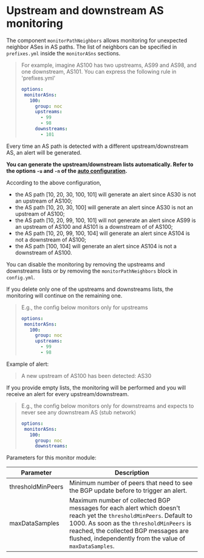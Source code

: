 # Upstream and downstream AS monitoring

The component `monitorPathNeighbors` allows monitoring for unexpected neighbor ASes in AS paths. The list of neighbors can be specified in `prefixes.yml` inside the `monitorASns` sections.

> For example, imagine AS100 has two upstreams, AS99 and AS98, and one downstream, AS101. You can express the following rule in 'prefixes.yml'
> 
> ```yaml
> options:
>  monitorASns:
>    100:
>      group: noc
>      upstreams:
>        - 99
>        - 98
>      downstreams:
>        - 101
> ```

Every time an AS path is detected with a different upstream/downstream AS, an alert will be generated.

**You can generate the upstream/downstream lists automatically. Refer to the options `-u` and `-n` of the [auto configuration](prefixes.md#generate).**

According to the above configuration, 
* the AS path [10, 20, 30, 100, 101] will generate an alert since AS30 is not an upstream of AS100;
* the AS path [10, 20, 30, 100] will generate an alert since AS30 is not an upstream of AS100;
* the AS path [10, 20, 99, 100, 101] will not generate an alert since AS99 is an upstream of AS100 and AS101 is a downstream of of AS100;
* the AS path [10, 20, 99, 100, 104] will generate an alert since AS104 is not a downstream of AS100;
* the AS path [100, 104] will generate an alert since AS104 is not a downstream of AS100.

You can disable the monitoring by removing the upstreams and downstreams lists or by removing the `monitorPathNeighbors` block in `config.yml`.

If you delete only one of the upstreams and downstreams lists, the monitoring will continue on the remaining one.

> E.g., the config below monitors only for upstreams
>
> ```yaml
> options:
>  monitorASns:
>    100:
>      group: noc
>      upstreams:
>        - 99
>        - 98
> ```

Example of alert:
> A new upstream of AS100 has been detected: AS30


If you provide empty lists, the monitoring will be performed and you will receive an alert for every upstream/downstream.

> E.g., the config below monitors only for downstreams and expects to never see any downstream AS (stub network)
>
> ```yaml
> options:
>  monitorASns:
>    100:
>      group: noc
>      downstreams:
> ```



Parameters for this monitor module:

|Parameter| Description| 
|---|---|
|thresholdMinPeers| Minimum number of peers that need to see the BGP update before to trigger an alert. |
|maxDataSamples| Maximum number of collected BGP messages for each alert which doesn't reach yet the `thresholdMinPeers`. Default to 1000. As soon as the `thresholdMinPeers` is reached, the collected BGP messages are flushed, independently from the value of `maxDataSamples`.|
